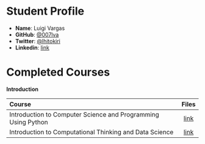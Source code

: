 # Student Profile

- **Name**: Luigi Vargas
- **GitHub**: [@007lva](https://github.com/007lva)
- **Twitter**: [@lhitokiri](https://twitter.com/lhitokiri)
- **Linkedin**: [link](https://www.linkedin.com/in/007lva)


# Completed Courses

**Introduction**

Course|Files
:--|:--:
Introduction to Computer Science and Programming Using Python| [link](https://s3.amazonaws.com/verify.edx.org/downloads/6a29d232bebe4a589d0a0546db0ff5d6/Certificate.pdf)
Introduction to Computational Thinking and Data Science| [link](https://s3.amazonaws.com/verify.edx.org/downloads/a595eb5a932d46a59f79f742444b87c8/Certificate.pdf)
